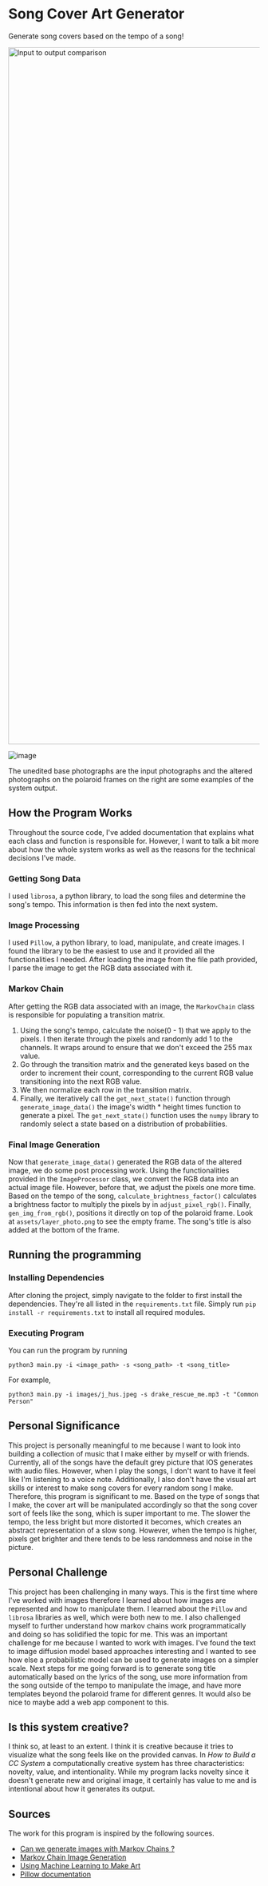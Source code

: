 # Song Cover Art Generator

Generate song covers based on the tempo of a song!

<img width="1394" alt="Input to output comparison" src="https://github.com/ygebregz/album-cover/assets/86376122/05cfc351-41f5-48a3-b8a1-f514909fcee4">

![image](https://github.com/ygebregz/album-cover/assets/86376122/fd086840-e4b2-495f-9fdf-6b713c90d098)

The unedited base photographs are the input photographs and the altered photographs on the polaroid frames on the right are some examples of the system output.

## How the Program Works

Throughout the source code, I've added documentation that explains what each class and function is responsible for. However, I want to talk a bit more about how the whole system works as well as the reasons for the technical decisions I've made.

### Getting Song Data

I used `librosa`, a python library, to load the song files and determine the song's tempo. This information is then fed into the next system.

### Image Processing

I used `Pillow`, a python library, to load, manipulate, and create images. I found the library to be the easiest to use and it provided all the functionalities I needed. After loading the image from the file path provided, I parse the image to get the RGB data associated with it.

### Markov Chain

After getting the RGB data associated with an image, the `MarkovChain` class is responsible for populating a transition matrix.

1. Using the song's tempo, calculate the noise(0 - 1) that we apply to the pixels. I then iterate through the pixels and randomly add 1 to the channels. It wraps around to ensure that we don't exceed the 255 max value.
2. Go through the transition matrix and the generated keys based on the order to increment their count, corresponding to the current RGB value transitioning into the next RGB value.
3. We then normalize each row in the transition matrix.
4. Finally, we iteratively call the `get_next_state()` function through `generate_image_data()` the image's width \* height times function to generate a pixel. The `get_next_state()` function uses the `numpy` library to randomly select a state based on a distribution of probabilities.

### Final Image Generation

Now that `generate_image_data()` generated the RGB data of the altered image, we do some post processing work. Using the functionalities provided in the `ImageProcessor` class, we convert the RGB data into an actual image file. However, before that, we adjust the pixels one more time. Based on the tempo of the song, `calculate_brightness_factor()` calculates a brightness factor to multiply the pixels by in `adjust_pixel_rgb()`. Finally, `gen_img_from_rgb()`, positions it directly on top of the polaroid frame. Look at `assets/layer_photo.png` to see the empty frame. The song's title is also added at the bottom of the frame.

## Running the programming

### Installing Dependencies

After cloning the project, simply navigate to the folder to first install the dependencies. They're all listed in the `requirements.txt` file. Simply run `pip install -r requirements.txt` to install all required modules.

### Executing Program

You can run the program by running

```
python3 main.py -i <image_path> -s <song_path> -t <song_title>
```

For example,

```
python3 main.py -i images/j_hus.jpeg -s drake_rescue_me.mp3 -t "Common Person"
```

## Personal Significance

This project is personally meaningful to me because I want to look into building a collection of music that I make either by myself or with friends. Currently, all of the songs have the default grey picture that IOS generates with audio files. However, when I play the songs, I don't want to have it feel like I'm listening to a voice note. Additionally, I also don't have the visual art skills or interest to make song covers for every random song I make. Therefore, this program is significant to me. Based on the type of songs that I make, the cover art will be manipulated accordingly so that the song cover sort of feels like the song, which is super important to me. The slower the tempo, the less bright but more distorted it becomes, which creates an abstract representation of a slow song. However, when the tempo is higher, pixels get brighter and there tends to be less randomness and noise in the picture.

## Personal Challenge

This project has been challenging in many ways. This is the first time where I've worked with images therefore I learned about how images are represented and how to manipulate them. I learned about the `Pillow` and `librosa` libraries as well, which were both new to me. I also challenged myself to further understand how markov chains work programmatically and doing so has solidified the topic for me. This was an important challenge for me because I wanted to work with images. I've found the text to image diffusion model based approaches interesting and I wanted to see how else a probabilistic model can be used to generate images on a simpler scale. Next steps for me going forward is to generate song title automatically based on the lyrics of the song, use more information from the song outside of the tempo to manipulate the image, and have more templates beyond the polaroid frame for different genres. It would also be nice to maybe add a web app component to this.

## Is this system creative?

I think so, at least to an extent. I think it is creative because it tries to visualize what the song feels like on the provided canvas. In _How to Build a CC System_ a computationally creative system has three characteristics: novelty, value, and intentionality. While my program lacks novelty since it doesn't generate new and original image, it certainly has value to me and is intentional about how it generates its output.

## Sources

The work for this program is inspired by the following sources.

- [Can we generate images with Markov Chains ?](https://medium.com/@abdellahsabiri/can-we-generate-images-with-markov-chains-84c3dea5cdd7)
- [Markov Chain Image Generation](https://jonnoftw.github.io/2017/01/18/markov-chain-image-generation)
- [Using Machine Learning to Make Art](https://magenta.as/using-machine-learning-to-make-art-84df7d3bb911)
- [Pillow documentation](https://pillow.readthedocs.io/en/stable/)
